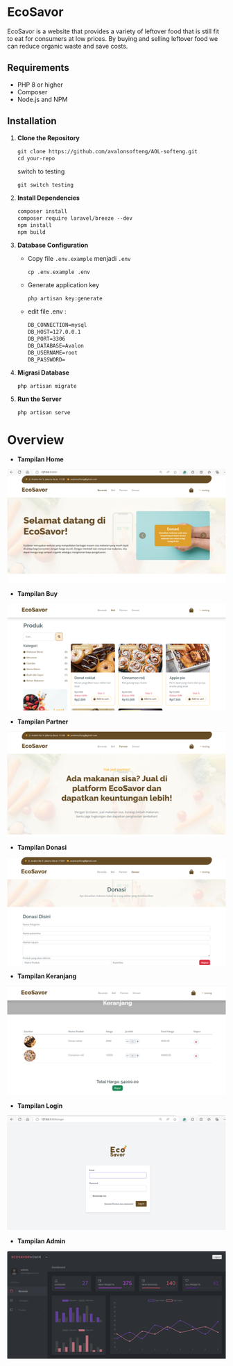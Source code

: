 # EcoSavor
EcoSavor is a website that provides a variety of leftover food that is still fit to eat for consumers at low prices. By buying and selling leftover food we can reduce organic waste and save costs.

## Requirements
- PHP 8 or higher
- Composer
- Node.js and NPM

## Installation

1. **Clone the Repository**
   ```
   git clone https://github.com/avalonsofteng/AOL-softeng.git
   cd your-repo
   ```
   switch to testing
   ```
   git switch testing
   ```

2. **Install Dependencies**
    ```
    composer install
    composer require laravel/breeze --dev
    npm install
    npm build
    ```

3. **Database Configuration**
    - Copy file `.env.example` menjadi `.env`
        ```
        cp .env.example .env
        ```
    - Generate application key
        ```
        php artisan key:generate    
        ```  
    - edit file .env :
        ```
        DB_CONNECTION=mysql
        DB_HOST=127.0.0.1
        DB_PORT=3306
        DB_DATABASE=Avalon
        DB_USERNAME=root
        DB_PASSWORD=
        ```

4. **Migrasi Database**
    ```
    php artisan migrate
    ```

5. **Run the Server**
    ```
    php artisan serve
    ```

# Overview
- **Tampilan Home**
    
![Home](tampilanHome.png)

- **Tampilan Buy**

![Home](tampilanBuy.png)

- **Tampilan Partner**

![Home](tampilanPartner.png)

- **Tampilan Donasi**

![Home](tampilanDonasi.png)

- **Tampilan Keranjang**

![Home](tampilanKeranjang.png)

- **Tampilan Login**

![Home](tampilanLogin.png)

- **Tampilan Admin**

![Home](tampilanAdmin.png)
